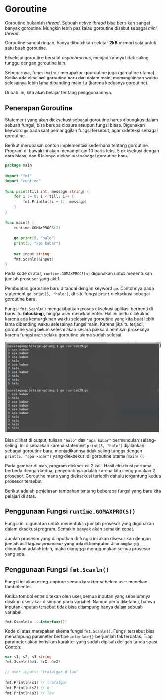 # Goroutine

Goroutine bukanlah *thread*. Sebuah *native thread* bisa berisikan sangat banyak goroutine. Mungkin lebih pas kalau goroutine disebut sebagai *mini thread*.

Goroutine sangat ringan, hanya dibutuhkan sekitar **2kB** memori saja untuk satu buah goroutine.

Ekseksui goroutine bersifat *asynchronous*, menjadikannya tidak saling tunggu dengan goroutine lain.

Sebenarnya, fungsi `main()` merupakan gouroutine juga (goroutine utama). Ketika ada eksekusi goroutine baru dari dalam main, memungkinkan waktu selesainya lebih lama dibanding main itu (karena keduanya goroutine).

Di bab ini, kita akan belajar tentang penggunaannya.

## Penerapan Goroutine

Statement yang akan dieksekusi sebagai goroutine harus dibungkus dalam sebuah fungsi, bisa berupa closure ataupun fungsi biasa. Digunakan keyword `go` pada saat pemanggilan fungsi tersebut, agar dideteksi sebagai goroutine.

Berikut merupakan contoh implementasi sederhana tentang goroutine. Program di bawah ini akan menampilkan 10 baris teks, 5 dieksekusi dengan cara biasa, dan 5 lainnya dieksekusi sebagai goroutine baru.

```go
package main

import "fmt"
import "runtime"

func print(till int, message string) {
    for i := 0; i < till; i++ {
        fmt.Println((i + 1), message)
    }
}

func main() {
    runtime.GOMAXPROCS(2)

    go print(5, "halo")
    print(5, "apa kabar")

    var input string
    fmt.Scanln(&input)
}
```

Pada kode di atas, `runtime.GOMAXPROCS(n)` digunakan untuk menentukan jumlah prosesor yang aktif.

Pembuatan goroutine baru ditandai dengan keyword `go`. Contohnya pada statement `go print(5, "halo")`, di situ fungsi `print` dieksekusi sebagai goroutine baru.

Fungsi `fmt.Scanln()` mengakibatkan proses eksekusi aplikasi berhenti di baris itu (**blocking**), hingga user menekan enter. Hal ini perlu dilakukan karena ada kemungkinan waktu selesainya goroutine yang kita buat lebih lama dibanding waktu selesainya fungsi main. Karena jika itu terjadi, goroutine yang belum selesai akan secara paksa dihentikan prosesnya karena fungsi `main` selaku goroutine utama sudah selesai.

![Implementasi goroutine](images/29_1_goroutine.png)

Bisa dilihat di output, tulisan `"halo"` dan `"apa kabar"` bermunculan selang-seling. Ini disebabkan karena statement `print(5, "halo")` dijalankan sebagai goroutine baru, menjadikannya tidak saling tunggu dengan `print(5, "apa kabar")` yang dieksekusi di goroutine utama (`main()`). 

Pada gambar di atas, program dieksekusi 2 kali. Hasil eksekusi pertama berbeda dengan kedua, penyebabnya adalah karena kita menggunakan 2 prosesor. Goroutine mana yang dieksekusi terlebih dahulu tergantung kedua prosesor tersebut.

Berikut adalah penjelasan tambahan tentang beberapa fungsi yang baru kita pelajari di atas.

## Penggunaan Fungsi `runtime.GOMAXPROCS()`

Fungsi ini digunakan untuk menentukan jumlah prosesor yang digunakan dalam eksekusi program. Semakin banyak akan semakin cepat. 

Jumlah prosesor yang diinputkan di fungsi ini akan disesuaikan dengan jumlah asli *logical processor* yang ada di komputer. Jika angka yg diinputkan adalah lebih, maka dianggap menggunakan semua prosesor yang ada.

## Penggunaan Fungsi `fmt.Scanln()`

Fungsi ini akan meng-capture semua karakter sebelum user menekan tombol enter.

Ketika tombol enter ditekan oleh user, semua inputan yang sebelumnya diisikan user akan disimpan pada variabel. Namun perlu diketahui, bahwa inputan-inputan tersebut tidak bisa ditampung hanya dalam sebuah variabel.

```go
fmt.Scanln(a ...interface{})
```

Kode di atas merupakan skema fungsi `fmt.Scanln()`. Fungsi tersebut bisa menampung parameter bertipe `interface{}` berjumlah tak terbatas. Tiap parameter akan berisikan karakter yang sudah dipisah dengan tanda spasi. Contoh:

```go
var s1, s2, s3 string
fmt.Scanln(&s1, &s2, &s3)

// user inputs: "trafalgar d law"

fmt.Println(s1) // trafalgar
fmt.Println(s2) // d
fmt.Println(s3) // law
```
